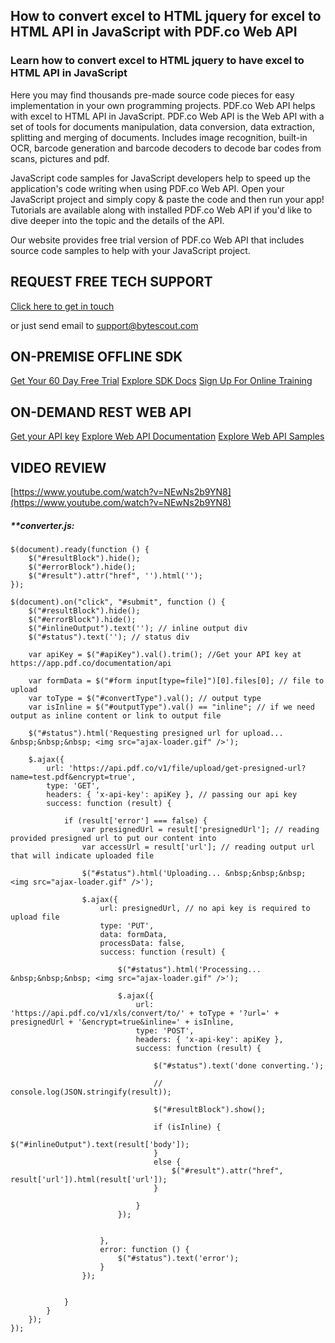 ## How to convert excel to HTML jquery for excel to HTML API in JavaScript with PDF.co Web API

### Learn how to convert excel to HTML jquery to have excel to HTML API in JavaScript

Here you may find thousands pre-made source code pieces for easy implementation in your own programming projects. PDF.co Web API helps with excel to HTML API in JavaScript. PDF.co Web API is the Web API with a set of tools for documents manipulation, data conversion, data extraction, splitting and merging of documents. Includes image recognition, built-in OCR, barcode generation and barcode decoders to decode bar codes from scans, pictures and pdf.

JavaScript code samples for JavaScript developers help to speed up the application's code writing when using PDF.co Web API. Open your JavaScript project and simply copy & paste the code and then run your app! Tutorials are available along with installed PDF.co Web API if you'd like to dive deeper into the topic and the details of the API.

Our website provides free trial version of PDF.co Web API that includes source code samples to help with your JavaScript project.

## REQUEST FREE TECH SUPPORT

[Click here to get in touch](https://bytescout.zendesk.com/hc/en-us/requests/new?subject=PDF.co%20Web%20API%20Question)

or just send email to [support@bytescout.com](mailto:support@bytescout.com?subject=PDF.co%20Web%20API%20Question) 

## ON-PREMISE OFFLINE SDK 

[Get Your 60 Day Free Trial](https://bytescout.com/download/web-installer?utm_source=github-readme)
[Explore SDK Docs](https://bytescout.com/documentation/index.html?utm_source=github-readme)
[Sign Up For Online Training](https://academy.bytescout.com/)


## ON-DEMAND REST WEB API

[Get your API key](https://pdf.co/documentation/api?utm_source=github-readme)
[Explore Web API Documentation](https://pdf.co/documentation/api?utm_source=github-readme)
[Explore Web API Samples](https://github.com/bytescout/ByteScout-SDK-SourceCode/tree/master/PDF.co%20Web%20API)

## VIDEO REVIEW

[https://www.youtube.com/watch?v=NEwNs2b9YN8](https://www.youtube.com/watch?v=NEwNs2b9YN8)




<!-- code block begin -->

##### ****converter.js:**
    
```
$(document).ready(function () {
    $("#resultBlock").hide();
    $("#errorBlock").hide();
    $("#result").attr("href", '').html('');
});

$(document).on("click", "#submit", function () {
    $("#resultBlock").hide();
    $("#errorBlock").hide();
    $("#inlineOutput").text(''); // inline output div
    $("#status").text(''); // status div

    var apiKey = $("#apiKey").val().trim(); //Get your API key at https://app.pdf.co/documentation/api

    var formData = $("#form input[type=file]")[0].files[0]; // file to upload
    var toType = $("#convertType").val(); // output type
    var isInline = $("#outputType").val() == "inline"; // if we need output as inline content or link to output file

    $("#status").html('Requesting presigned url for upload... &nbsp;&nbsp;&nbsp; <img src="ajax-loader.gif" />');

    $.ajax({
        url: 'https://api.pdf.co/v1/file/upload/get-presigned-url?name=test.pdf&encrypt=true',
        type: 'GET',
        headers: { 'x-api-key': apiKey }, // passing our api key
        success: function (result) {

            if (result['error'] === false) {
                var presignedUrl = result['presignedUrl']; // reading provided presigned url to put our content into
                var accessUrl = result['url']; // reading output url that will indicate uploaded file

                $("#status").html('Uploading... &nbsp;&nbsp;&nbsp; <img src="ajax-loader.gif" />');

                $.ajax({
                    url: presignedUrl, // no api key is required to upload file
                    type: 'PUT',
                    data: formData,
                    processData: false,
                    success: function (result) {

                        $("#status").html('Processing... &nbsp;&nbsp;&nbsp; <img src="ajax-loader.gif" />');

                        $.ajax({
                            url: 'https://api.pdf.co/v1/xls/convert/to/' + toType + '?url=' + presignedUrl + '&encrypt=true&inline=' + isInline,
                            type: 'POST',
                            headers: { 'x-api-key': apiKey },
                            success: function (result) {

                                $("#status").text('done converting.');

                                // console.log(JSON.stringify(result));

                                $("#resultBlock").show();

                                if (isInline) {
                                    $("#inlineOutput").text(result['body']);
                                }
                                else {
                                    $("#result").attr("href", result['url']).html(result['url']);
                                }

                            }
                        });


                    },
                    error: function () {
                        $("#status").text('error');
                    }
                });


            }
        }
    });
});


```

<!-- code block end -->
